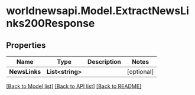 # worldnewsapi.Model.ExtractNewsLinks200Response

## Properties

Name | Type | Description | Notes
------------ | ------------- | ------------- | -------------
**NewsLinks** | **List&lt;string&gt;** |  | [optional] 

[[Back to Model list]](../README.md#documentation-for-models) [[Back to API list]](../README.md#documentation-for-api-endpoints) [[Back to README]](../README.md)

